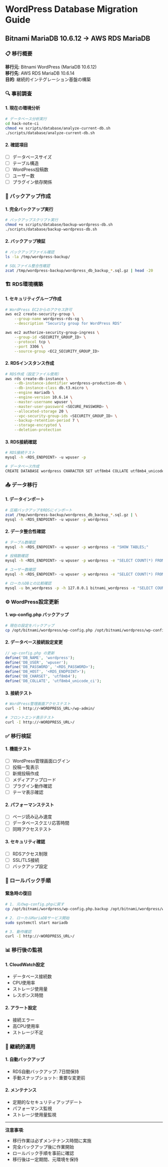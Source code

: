 # WordPress Database Migration Guide
## Bitnami MariaDB 10.6.12 → AWS RDS MariaDB

### 📋 移行概要

**移行元**: Bitnami WordPress (MariaDB 10.6.12)  
**移行先**: AWS RDS MariaDB 10.6.14  
**目的**: 継続的インテグレーション基盤の構築

### 🔍 事前調査

#### 1. 現在の環境分析
```bash
# データベース分析実行
cd hack-note-ci
chmod +x scripts/database/analyze-current-db.sh
./scripts/database/analyze-current-db.sh
```

#### 2. 確認項目
- [ ] データベースサイズ
- [ ] テーブル構造
- [ ] WordPress投稿数
- [ ] ユーザー数
- [ ] プラグイン依存関係

### 💾 バックアップ作成

#### 1. 完全バックアップ実行
```bash
# バックアップスクリプト実行
chmod +x scripts/database/backup-wordpress-db.sh
./scripts/database/backup-wordpress-db.sh
```

#### 2. バックアップ検証
```bash
# バックアップファイル確認
ls -la /tmp/wordpress-backup/

# SQLファイル整合性確認
zcat /tmp/wordpress-backup/wordpress_db_backup_*.sql.gz | head -20
```

### 🏗️ RDS環境構築

#### 1. セキュリティグループ作成
```bash
# WordPress EC2からのアクセス許可
aws ec2 create-security-group \
    --group-name wordpress-rds-sg \
    --description "Security group for WordPress RDS"

aws ec2 authorize-security-group-ingress \
    --group-id <SECURITY_GROUP_ID> \
    --protocol tcp \
    --port 3306 \
    --source-group <EC2_SECURITY_GROUP_ID>
```

#### 2. RDSインスタンス作成
```bash
# RDS作成（設定ファイル使用）
aws rds create-db-instance \
    --db-instance-identifier wordpress-production-db \
    --db-instance-class db.t3.micro \
    --engine mariadb \
    --engine-version 10.6.14 \
    --master-username wpuser \
    --master-user-password <SECURE_PASSWORD> \
    --allocated-storage 20 \
    --vpc-security-group-ids <SECURITY_GROUP_ID> \
    --backup-retention-period 7 \
    --storage-encrypted \
    --deletion-protection
```

#### 3. RDS接続確認
```bash
# RDS接続テスト
mysql -h <RDS_ENDPOINT> -u wpuser -p

# データベース作成
CREATE DATABASE wordpress CHARACTER SET utf8mb4 COLLATE utf8mb4_unicode_ci;
```

### 📤 データ移行

#### 1. データインポート
```bash
# 圧縮バックアップをRDSにインポート
zcat /tmp/wordpress-backup/wordpress_db_backup_*.sql.gz | \
mysql -h <RDS_ENDPOINT> -u wpuser -p wordpress
```

#### 2. データ整合性確認
```bash
# テーブル数確認
mysql -h <RDS_ENDPOINT> -u wpuser -p wordpress -e "SHOW TABLES;"

# 投稿数確認
mysql -h <RDS_ENDPOINT> -u wpuser -p wordpress -e "SELECT COUNT(*) FROM wp_posts WHERE post_status='publish';"

# ユーザー数確認
mysql -h <RDS_ENDPOINT> -u wpuser -p wordpress -e "SELECT COUNT(*) FROM wp_users;"

# ローカルDBとの比較確認
mysql -u bn_wordpress -p -h 127.0.0.1 bitnami_wordpress -e "SELECT COUNT(*) FROM wp_posts WHERE post_status='publish';"
```

### ⚙️ WordPress設定更新

#### 1. wp-config.php バックアップ
```bash
# 現在の設定をバックアップ
cp /opt/bitnami/wordpress/wp-config.php /opt/bitnami/wordpress/wp-config.php.backup
```

#### 2. データベース接続設定変更
```php
// wp-config.php の更新
define('DB_NAME', 'wordpress');
define('DB_USER', 'wpuser');
define('DB_PASSWORD', '<RDS_PASSWORD>');
define('DB_HOST', '<RDS_ENDPOINT>');
define('DB_CHARSET', 'utf8mb4');
define('DB_COLLATE', 'utf8mb4_unicode_ci');
```

#### 3. 接続テスト
```bash
# WordPress管理画面アクセステスト
curl -I http://<WORDPRESS_URL>/wp-admin/

# フロントエンド表示テスト
curl -I http://<WORDPRESS_URL>/
```

### ✅ 移行検証

#### 1. 機能テスト
- [ ] WordPress管理画面ログイン
- [ ] 投稿一覧表示
- [ ] 新規投稿作成
- [ ] メディアアップロード
- [ ] プラグイン動作確認
- [ ] テーマ表示確認

#### 2. パフォーマンステスト
- [ ] ページ読み込み速度
- [ ] データベースクエリ応答時間
- [ ] 同時アクセステスト

#### 3. セキュリティ確認
- [ ] RDSアクセス制限
- [ ] SSL/TLS接続
- [ ] バックアップ設定

### 🚨 ロールバック手順

#### 緊急時の復旧
```bash
# 1. 元のwp-config.phpに戻す
cp /opt/bitnami/wordpress/wp-config.php.backup /opt/bitnami/wordpress/wp-config.php

# 2. ローカルMariaDBサービス開始
sudo systemctl start mariadb

# 3. 動作確認
curl -I http://<WORDPRESS_URL>/
```

### 📊 移行後の監視

#### 1. CloudWatch設定
- データベース接続数
- CPU使用率
- ストレージ使用量
- レスポンス時間

#### 2. アラート設定
- 接続エラー
- 高CPU使用率
- ストレージ不足

### 🔄 継続的運用

#### 1. 自動バックアップ
- RDS自動バックアップ: 7日間保持
- 手動スナップショット: 重要な変更前

#### 2. メンテナンス
- 定期的なセキュリティアップデート
- パフォーマンス監視
- ストレージ使用量監視

---

**注意事項**:
- 移行作業は必ずメンテナンス時間に実施
- 完全バックアップ後に作業開始
- ロールバック手順を事前に確認
- 移行後は一定期間、元環境を保持
